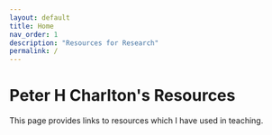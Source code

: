 ```yaml
---
layout: default
title: Home
nav_order: 1
description: "Resources for Research"
permalink: /
---
```


# Peter H Charlton's Resources

This page provides links to resources which I have used in teaching.



